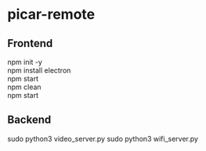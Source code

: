 # picar-remote

## Frontend
npm init -y  
npm install electron  
npm start  
npm clean  
npm start  

## Backend

sudo python3 video_server.py
sudo python3 wifi_server.py